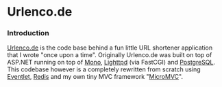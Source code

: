 Urlenco.de
===========



### Introduction

[Urlenco.de](http://urlenco.de) is the code base behind a fun little URL shortener application
that I wrote "once upon a time". Originally Urlenco.de was built on top of ASP.NET running on top 
of [Mono](http://mono-project.com), [Lighttpd](http://www.lighttpd.net/) (via FastCGI) and 
[PostgreSQL](http://www.postgresql.org/). This codebase however is a completely rewritten from
scratch using [Eventlet](http://eventlet.net), [Redis](http://code.google.com/p/redis/) and my 
own tiny MVC framework "[MicroMVC](http://github.com/rtyler/MicroMVC)". 


